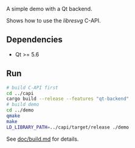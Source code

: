 A simple demo with a Qt backend.

Shows how to use the *libresvg* C-API.

## Dependencies

- Qt >= 5.6

## Run

```bash
# build C-API first
cd ../capi
cargo build --release --features "qt-backend"
# build demo
cd ../demo
qmake
make
LD_LIBRARY_PATH=../capi/target/release ./demo
```

See [doc/build.md](../doc/build.md) for details.